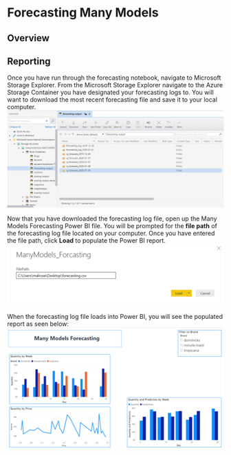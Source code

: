 # Forecasting Many Models 


## Overview


## Reporting 
Once you have run through the forecasting notebook, navigate to Microsoft Storage Explorer. From the Microsoft Storage Explorer navigate to the Azure Storage Container you have designated your forecasting logs to. You will want to download the most recent forecasting file and save it to your local computer. ![image of Storage Explorer](images\ForecastingStoreageExplorer.png) 

Now that you have downloaded the forecasting log file, open up the Many Models Forecasting Power BI file. You will be prompted for the **file path** of the forecasting log file located on your computer. Once you have entered the file path, click **Load** to populate the Power BI report. 
 ![image of Power BI file path input](images\ForecastingLoadFile.png) 

When the forecasting log file loads into Power BI, you will see the populated report as seen below: 
![image of Power BI report](images\ForecastingReport.png) 